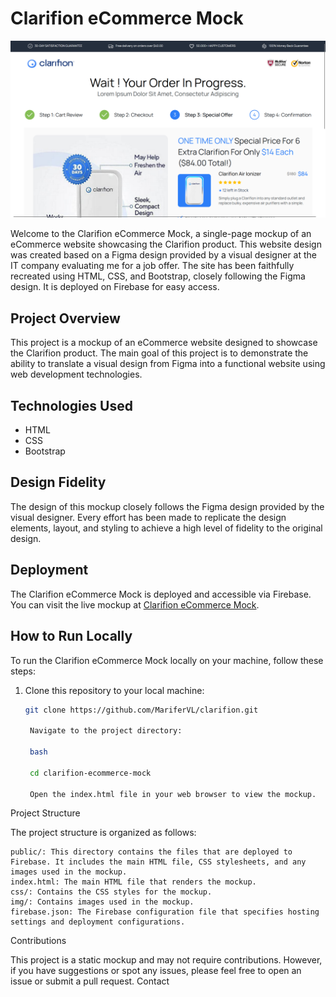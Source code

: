 # Clarifion eCommerce Mock

![Clarifion Product](/public/img/website.png)

Welcome to the Clarifion eCommerce Mock, a single-page mockup of an eCommerce website showcasing the Clarifion product. This website design was created based on a Figma design provided by a visual designer at the IT company evaluating me for a job offer. The site has been faithfully recreated using HTML, CSS, and Bootstrap, closely following the Figma design. It is deployed on Firebase for easy access.

## Project Overview

This project is a mockup of an eCommerce website designed to showcase the Clarifion product. The main goal of this project is to demonstrate the ability to translate a visual design from Figma into a functional website using web development technologies.

## Technologies Used

- HTML
- CSS
- Bootstrap

## Design Fidelity

The design of this mockup closely follows the Figma design provided by the visual designer. Every effort has been made to replicate the design elements, layout, and styling to achieve a high level of fidelity to the original design.

## Deployment

The Clarifion eCommerce Mock is deployed and accessible via Firebase. You can visit the live mockup at [Clarifion eCommerce Mock](https://clarifion.web.app).

## How to Run Locally

To run the Clarifion eCommerce Mock locally on your machine, follow these steps:

1. Clone this repository to your local machine:

   ```bash
   git clone https://github.com/MariferVL/clarifion.git

    Navigate to the project directory:

    bash

    cd clarifion-ecommerce-mock

    Open the index.html file in your web browser to view the mockup.

Project Structure

The project structure is organized as follows:

    public/: This directory contains the files that are deployed to Firebase. It includes the main HTML file, CSS stylesheets, and any images used in the mockup.
    index.html: The main HTML file that renders the mockup.
    css/: Contains the CSS styles for the mockup.
    img/: Contains images used in the mockup.
    firebase.json: The Firebase configuration file that specifies hosting settings and deployment configurations.

Contributions

This project is a static mockup and may not require contributions. However, if you have suggestions or spot any issues, please feel free to open an issue or submit a pull request.
Contact

